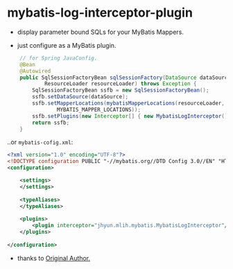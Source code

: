 mybatis-log-interceptor-plugin
=============================

* display parameter bound SQLs for your MyBatis Mappers.

* just configure as a MyBatis plugin.

```java
    // for Spring JavaConfig.
    @Bean
    @Autowired
	public SqlSessionFactoryBean sqlSessionFactory(DataSource dataSource,
			ResourceLoader resourceLoader) throws Exception {
		SqlSessionFactoryBean ssfb = new SqlSessionFactoryBean();
		ssfb.setDataSource(dataSource);
		ssfb.setMapperLocations(mybatisMapperLocations(resourceLoader,
				MYBATIS_MAPPER_LOCATIONS));
		ssfb.setPlugins(new Interceptor[] { new MybatisLogInterceptor(), });
		return ssfb;
	}
```

  ..or `mybatis-cofig.xml`:

```xml
<?xml version="1.0" encoding="UTF-8"?>
<!DOCTYPE configuration PUBLIC "-//mybatis.org//DTD Config 3.0//EN" "HTTP://mybatis.org/dtd/mybatis-3-config.dtd">
<configuration>

	<settings>    
	</settings>
	
	<typeAliases>
	</typeAliases>
	
	<plugins>
		<plugin interceptor="jhyun.mlih.mybatis.MybatisLogInterceptor"/>
	</plugins>
	
</configuration>
```

* thanks to [Original Author. ](http://zgundam.tistory.com/34)
